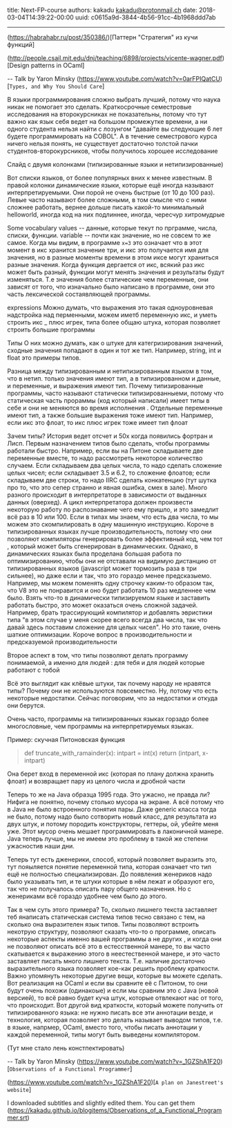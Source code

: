 title: Next-FP-course
authors: kakadu <kakadu@protonmail.ch>
date: 2018-03-04T14:39:22-00:00
uuid: c0615a9d-3844-4b56-91cc-4b1968ddd7ab

---

(https://habrahabr.ru/post/350386/)[Паттерн "Стратегия" из кучи функций]

(http://people.csail.mit.edu/dnj/teaching/6898/projects/vicente-wagner.pdf)[Design patterns in OCaml]

-- 
Talk by Yaron Minsky 
(https://www.youtube.com/watch?v=0arFPIQatCU)[`Types, and Why You Should Care`]

В языки программирования сложно выбрать лучший, потому что наука никак не помогает
это сделать. Краткосрочные семестровые исследования на второкурсниках не показательны,
потому что тут важно как язык себя ведет на большом промежутке времени, а ни одного 
студента 
нельзя найти с лозунгом "давайте вы следующие 6 лет будете программировать на COBOL".
А в течение семестрового курса ничего нельзя понять, не существует достаточно толстой 
пачки студентов-второкурсников, чтобы получилось хорошее исследование

Слайд с двумя колонками (типизированные языки и нетипизированные)

Вот списки языков, от более популярных вних к менее известным. В правой колонки 
динамические языки, которые ещё иногда называют интерпретируемыми. Они порой не очень 
быстрые (от 10 до 100 раз). Левые часто называют более сложными, в том смысле что
с ними сложнее работать, вернее дольше писать какой-то минимальный helloworld, иногда 
код на них подлиннее, иногда, чересчур хитромудрые

Some vocabulary
values -- данные, которые текут по прграмме, числа, списки, функции.
variable -- почти как значение, но не совсем то же самое. Когда мы видим, в программе
`x=3` это означает что в этот момент в икс хранится значение три, и икс это получается
имя для значения, но в разные моменты времени в этом иксе могут храниться разные 
значения. Когда функция дергается от икс, всякий раз икс может быть разный, функции
могут менять значения и результаты будут изменяться. Т.е значения более статические
чем переменные, они зависят от того, что изначально было написано в программе, они
это часть лексической состаявляющей программы.

expressions
Можно думать, что выражения это такая одноуровневая надстройка над перменными, можем 
иметб переменную икс, и уметь строить икс _  плюс игрек, типа более общаю штука, которая
позволяет строить большие программы

Типы
О них можно думать, как о штуке для категризирования значений, сходные значения 
попадают в один и тот же тип. Например, string, int и float это примеры типов.

Разница между типизированным и нетипизированным языком в том, что в нетип. только 
значения имеют тип, а в типизированном и данные, и переменные, и выражения имеют тип.
Почему типизированные программы, часто называют статически типизированныеми, потому
что статическая часть прораммы (код который написали) имеет типы в себе и они не меняются
во время исполнения . Отдельные переменные имеют тип, а также большие выражения тоже имеют 
тип. Например, если икс это флоат, то икс плюс игрек тоже имеет тип флоат

Зачем типы?
История ведет отсчет и 50х когда появились фортран и Лисп. Первым назначением типов было
сделать, чтобы программы работали быстро. Например, если вы на Питоне складываете две
переменные вместе, то надо рассмотреть некоторое количество случаем. Если складываем два 
целых числа, то надо сделать сложение целых чисел; если складывает 3.5 и 6.2, то сложение 
флоатов;
если складываем две строки, то надо IIRC сделать конкатенцию (тут шутка про то, что это
сепер странно и явная ошибка, смех в зале). Много разного происходит в интерпретаторе в 
зависимости от выданных данных (оверхед). А цикл интерпретатора должен произвести 
некоторую работу по распознавание чего ему пришло, и это замедлит всё раз в 10 или 100. 
Если в типах мы знаем, что есть два числа, то мы можем это скомпилировать в одну машинную 
инструкцию. Короче в типизированных языках лучше производительность, потому что они 
позволяют компиляторы генерировать более эффективный код, чем тот , который может быть
сгенерирован в динамических. Однако, в динамических языках была проделана большая работа
по оптимизированию, чтобы они не отставали на видимую дистанцию от типизированных языков
(javascript может тормозить раза в три сильнее), но даже если и так, что это гораздо
менее предсказыемо. Например, мы можем поменять одну строчку каким-то образом так, что 
V8 это не понравится и оно будет работать 10 раз медленнее чем было. Взять что-то в 
динамически типизируемом языке и заставить работать быстро, это может оказаться 
очень сложной задачей. Например, брать трассирующий компилятор и добавлять эвристики
типа "в этом случае у меня скорее всего всегда два числа, так что давай здесь поставим 
сложение для целых чисел". Но это такие, очень шаткие оптимизации.
Короче вопрос в производительности и предсказуемой производительности

Второе аспект в том, что типы позволяют делать программу понимаемой, а именно для людей
: для тебя и для людей которые работают с тобой 

Всё это выглядит как клёвые штуки, так почему народу не нравятся типы? Почему они не 
используются повсеместно. Ну, потому что есть некоторые недостатки. Сейчас поговорим,
что за недостатки и откуда они берутся.

Очень часто, программы на типизированных языках горзадо более многословные, чем программы 
на интерпретируемых языках. 

Пример: скучная Питоновская функция
> def truncate\_with\_ramainder(x):
>    intpart = int(x)
>    return (intpart, x-intpart)

Она берет вход в переменной икс (которая по плану должна хранить флоат) и возвращает 
пару из целого числа и дробной части

Теперь то же на Java образца 1995 года.
Это ужасно, не правда ли? Нифига не понятно, почему столько мусора на экране. А всё 
потому что в Java не было встроенного понятия пары. Даже generic класса тогда не было,
потому надо было сотворить новый класс, для результата из двух штук, и потому породить
конструкторы, геттеры, ой, убейте меня уже. Этот мусор очень мешает программировать в
лаконичной манере. Java теперь лучше, мы не имеем это проблему в такой же степени 
ужасностив наши дни.

Теперь тут есть дженерики, способ, который позволяет выразить это, тут пояыляется 
понятие переменной типа, которая означает что тип ещё не полностью специализирован.
До появления женериков надо было указывать тип, и те штуки которые в нём лежат 
и образуют его, так что не получалось описать пару общего назначения.
Но с женериками всё гораздо удобнее чем было до этого.

Так в чем суть этого примера? То, сколько лишнего текста заставляет теб янаписать 
статическая система типов тесно связано с тем, на сколько она выразителен язык
типов.  Типы позволяют встроить некотрую структуру, позволяют сказать что-то 
о программе, описать некоторые аспекты именно вашей программы а не других
, и когда они не позволяют описать всё это в естесственной манере, то вы часто
скатывается к выражению этого в неестественной манере, и это часто заставляет 
писать много лишнего текста. Т.е. наличие достаточно выразительного языка 
позволяет кое-как решить проблему краткости. Важно упомянуть некоторые другие 
вещи, которые вы можете сделать. Вот реализация на OCaml и если вы сравните
её с Питоном, то они будут очень похожи (одинакоые) и если мы сравним это с Java
(новой версией), то всё равно будет куча штук, которые отвлекают нас от того, что
происходит. Вот другой вид краткости, который можете получить от типизированного 
языка: не нужно писать все эти аннотации везде, и технология, которая позволяет
это делать называет выводом типов, т.е. в языке, напрмер, OCaml, вместо того, 
чтобы писать аннотации у каждой переменной, типы могут быть выведены компилятором.

(Тут мне стало лень констпектировать)

-- 
Talk by Yaron Minsky 
(https://www.youtube.com/watch?v=_1GZShA1F20)[`Observations of a Functional Programmer`]

(https://www.youtube.com/watch?v=_1GZShA1F20)[`A plan on Janestreet's website`]

I downloaded subtitles and slightly edited them. You can get them 
(https://kakadu.github.io/blogitems/Observations_of_a_Functional_Programmer.srt)
